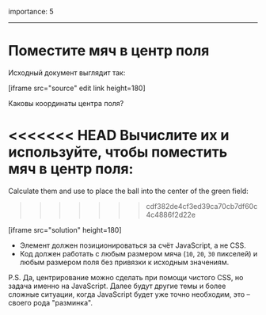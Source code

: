 importance: 5

---

# Поместите мяч в центр поля

Исходный документ выглядит так:

[iframe src="source" edit link height=180]

Каковы координаты центра поля?

<<<<<<< HEAD
Вычислите их и используйте, чтобы поместить мяч в центр поля:
=======
Calculate them and use to place the ball into the center of the green field:
>>>>>>> cdf382de4cf3ed39ca70cb7df60c4c4886f2d22e

[iframe src="solution" height=180]

- Элемент должен позиционироваться за счёт JavaScript, а не CSS.
- Код должен работать с любым размером мяча (`10`, `20`, `30` пикселей) и любым размером поля без привязки к исходным значениям.

P.S. Да, центрирование можно сделать при помощи чистого CSS, но задача именно на JavaScript. Далее будут другие темы и более сложные ситуации, когда JavaScript будет уже точно необходим, это – своего рода "разминка".
